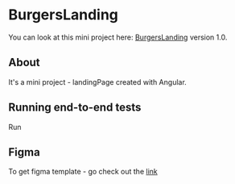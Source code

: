 # BurgersLanding

You can look at this mini project here: [BurgersLanding]([https://github.com/angular/](https://ramanslinka.github.io/burgers-landing/)) version 1.0.


## About

It's a mini project - landingPage created with Angular.

## Running end-to-end tests

Run 

## Figma

To get figma template - go check out the [link](https://www.figma.com/file/io4tZ3LOpm8xTmnXETqQte/landing?node-id=0%3A1&mode=dev)
